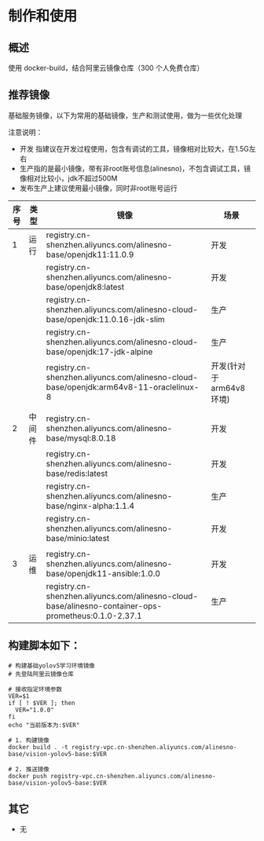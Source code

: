 # 制作和使用

## 概述

使用 docker-build，结合阿里云镜像仓库（300 个人免费仓库）

## 推荐镜像

基础服务镜像，以下为常用的基础镜像，生产和测试使用，做为一些优化处理

注意说明：

- 开发 指建议在开发过程使用，包含有调试的工具，镜像相对比较大，在1.5G左右
- 生产指的是最小镜像，带有非root账号信息(alinesno)，不包含调试工具，镜像相对比较小，jdk不超过500M
- 发布生产上建议使用最小镜像，同时非root账号运行

| 序号 | 类型   | 镜像                                                                                                 | 场景 |
|------|--------|------------------------------------------------------------------------------------------------------|------|
| 1    | 运行   | registry.cn-shenzhen.aliyuncs.com/alinesno-base/openjdk11:11.0.9                                     | 开发 |
|      |        | registry.cn-shenzhen.aliyuncs.com/alinesno-base/openjdk8:latest                                      | 开发 |
|      |        | registry.cn-shenzhen.aliyuncs.com/alinesno-cloud-base/openjdk:11.0.16-jdk-slim                       | 生产 |
|      |        | registry.cn-shenzhen.aliyuncs.com/alinesno-cloud-base/openjdk:17-jdk-alpine                          | 生产 |
|      |        | registry.cn-shenzhen.aliyuncs.com/alinesno-cloud-base/openjdk:arm64v8-11-oraclelinux-8        | 开发(针对于arm64v8环境) |
|      |        |                                                                                                      |      |
| 2    | 中间件 | registry.cn-shenzhen.aliyuncs.com/alinesno-base/mysql:8.0.18                                         | 开发 |
|      |        | registry.cn-shenzhen.aliyuncs.com/alinesno-base/redis:latest                                         | 开发 |
|      |        | registry.cn-shenzhen.aliyuncs.com/alinesno-base/nginx-alpha:1.1.4                                    | 生产 |
|      |        | registry.cn-shenzhen.aliyuncs.com/alinesno-base/minio:latest                                         | 开发 |
|      |        |                                                                                                      |      |
| 3    | 运维   | registry.cn-shenzhen.aliyuncs.com/alinesno-base/openjdk11-ansible:1.0.0                              | 开发 |
|      |        | registry.cn-shenzhen.aliyuncs.com/alinesno-cloud-base/alinesno-container-ops-prometheus:0.1.0-2.37.1 | 生产 |

## 构建脚本如下：

```shell
# 构建基础yolov5学习环境镜像
# 先登陆阿里云镜像仓库

# 接收指定环境参数
VER=$1
if [ ! $VER ]; then
  VER="1.0.0"
fi
echo "当前版本为:$VER"

# 1. 构建镜像
docker build . -t registry-vpc.cn-shenzhen.aliyuncs.com/alinesno-base/vision-yolov5-base:$VER

# 2. 推送镜像
docker push registry-vpc.cn-shenzhen.aliyuncs.com/alinesno-base/vision-yolov5-base:$VER
```

## 其它

- 无
